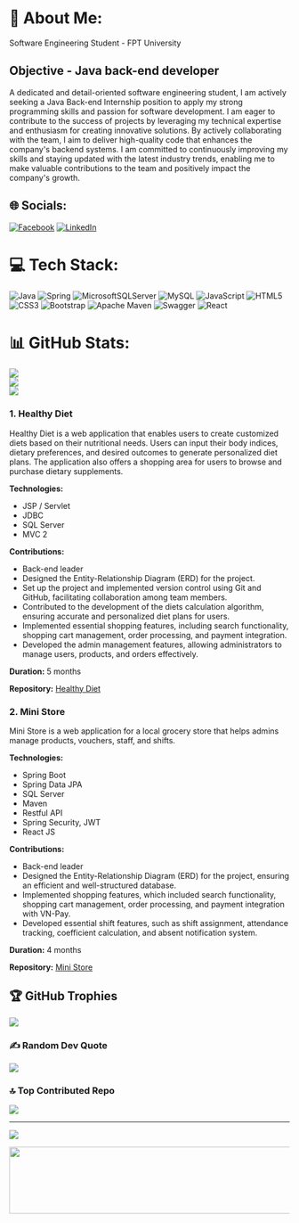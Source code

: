 # 💫 About Me:
Software Engineering Student - FPT University

## Objective - Java back-end developer

A dedicated and detail-oriented software engineering student, I am actively seeking a Java Back-end Internship position to apply my strong programming skills and passion for software development. I am eager to contribute to the success of projects by leveraging my technical expertise and enthusiasm for creating innovative solutions. By actively collaborating with the team, I aim to deliver high-quality code that enhances the company's backend systems. I am committed to continuously improving my skills and staying updated with the latest industry trends, enabling me to make valuable contributions to the team and positively impact the company's growth.

## 🌐 Socials:
[![Facebook](https://img.shields.io/badge/Facebook-%231877F2.svg?logo=Facebook&logoColor=white)](https://www.facebook.com/nguyenphi.23/) [![LinkedIn](https://img.shields.io/badge/LinkedIn-%230077B5.svg?logo=linkedin&logoColor=white)](https://www.linkedin.com/in/phi-nguyen-718606234/) 

# 💻 Tech Stack:
![Java](https://img.shields.io/badge/java-%23ED8B00.svg?style=for-the-badge&logo=java&logoColor=white) ![Spring](https://img.shields.io/badge/spring-%236DB33F.svg?style=for-the-badge&logo=spring&logoColor=white) ![MicrosoftSQLServer](https://img.shields.io/badge/Microsoft%20SQL%20Sever-CC2927?style=for-the-badge&logo=microsoft%20sql%20server&logoColor=white) ![MySQL](https://img.shields.io/badge/mysql-%2300f.svg?style=for-the-badge&logo=mysql&logoColor=white) ![JavaScript](https://img.shields.io/badge/javascript-%23323330.svg?style=for-the-badge&logo=javascript&logoColor=%23F7DF1E) ![HTML5](https://img.shields.io/badge/html5-%23E34F26.svg?style=for-the-badge&logo=html5&logoColor=white) ![CSS3](https://img.shields.io/badge/css3-%231572B6.svg?style=for-the-badge&logo=css3&logoColor=white) ![Bootstrap](https://img.shields.io/badge/bootstrap-%23563D7C.svg?style=for-the-badge&logo=bootstrap&logoColor=white) ![Apache Maven](https://img.shields.io/badge/Apache%20Maven-C71A36?style=for-the-badge&logo=Apache%20Maven&logoColor=white) ![Swagger](https://img.shields.io/badge/-Swagger-%23Clojure?style=for-the-badge&logo=swagger&logoColor=white) ![React](https://img.shields.io/badge/react-%2320232a.svg?style=for-the-badge&logo=react&logoColor=%2361DAFB)
# 📊 GitHub Stats:
![](https://github-readme-stats.vercel.app/api?username=PhiNSE&theme=dark&hide_border=false&include_all_commits=false&count_private=false)<br/>
![](https://github-readme-streak-stats.herokuapp.com/?user=PhiNSE&theme=dark&hide_border=false)<br/>
![](https://github-readme-stats.vercel.app/api/top-langs/?username=PhiNSE&theme=dark&hide_border=false&include_all_commits=false&count_private=false&layout=compact)

### 1. Healthy Diet

Healthy Diet is a web application that enables users to create customized diets based on their nutritional needs. Users can input their body indices, dietary preferences, and desired outcomes to generate personalized diet plans. The application also offers a shopping area for users to browse and purchase dietary supplements.

**Technologies:**
- JSP / Servlet
- JDBC
- SQL Server
- MVC 2

**Contributions:**
- Back-end leader
- Designed the Entity-Relationship Diagram (ERD) for the project.
- Set up the project and implemented version control using Git and GitHub, facilitating collaboration among team members.
- Contributed to the development of the diets calculation algorithm, ensuring accurate and personalized diet plans for users.
- Implemented essential shopping features, including search functionality, shopping cart management, order processing, and payment integration.
- Developed the admin management features, allowing administrators to manage users, products, and orders effectively.

**Duration:** 5 months

**Repository:** [Healthy Diet](https://github.com/PhiNSE/Diet-Shop-PRJ301-project)

### 2. Mini Store

Mini Store is a web application for a local grocery store that helps admins manage products, vouchers, staff, and shifts.

**Technologies:**
- Spring Boot
- Spring Data JPA
- SQL Server
- Maven
- Restful API
- Spring Security, JWT
- React JS

**Contributions:**
- Back-end leader
- Designed the Entity-Relationship Diagram (ERD) for the project, ensuring an efficient and well-structured database.
- Implemented shopping features, which included search functionality, shopping cart management, order processing, and payment integration with VN-Pay.
- Developed essential shift features, such as shift assignment, attendance tracking, coefficient calculation, and absent notification system.

**Duration:** 4 months

**Repository:** [Mini Store](https://github.com/PhiNSE/SWP391-MiniStore)

## 🏆 GitHub Trophies
![](https://github-profile-trophy.vercel.app/?username=PhiNSE&theme=radical&no-frame=false&no-bg=true&margin-w=4)

### ✍️ Random Dev Quote
![](https://quotes-github-readme.vercel.app/api?type=horizontal&theme=radical)

### 🔝 Top Contributed Repo
![](https://github-contributor-stats.vercel.app/api?username=PhiNSE&limit=5&theme=dark&combine_all_yearly_contributions=true)

---
[![](https://visitcount.itsvg.in/api?id=PhiNSE&icon=0&color=0)](https://visitcount.itsvg.in)

<!-- Proudly created with GPRM ( https://gprm.itsvg.in ) -->

<a href="https://github.com/devxb/gitanimals">
  <img
    src="https://render.gitanimals.org/lines/PhiNSE"
    width="600"
    height="120"
  />
</a>
  
